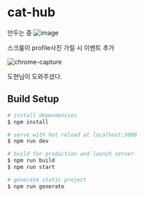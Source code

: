 
# cat-hub
만두는 중
![image](https://user-images.githubusercontent.com/72514247/118096840-dd47a780-b40c-11eb-88d0-2dc95f5924d9.png)

스크룰이 profile사진 가릴 시 이벤트 추가 

![chrome-capture](https://user-images.githubusercontent.com/72514247/118106315-703a0f00-b418-11eb-8f88-e2a89067cc1b.gif)

도현님이 도와주셨다.

## Build Setup

```bash
# install dependencies
$ npm install

# serve with hot reload at localhost:3000
$ npm run dev

# build for production and launch server
$ npm run build
$ npm run start

# generate static project
$ npm run generate
```
